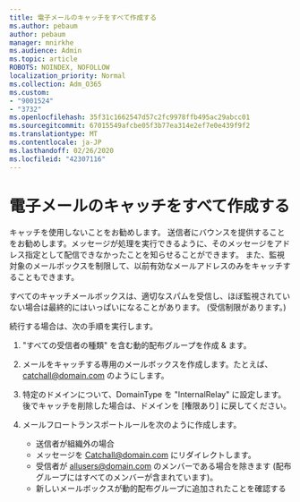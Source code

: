 ```yaml
---
title: 電子メールのキャッチをすべて作成する
ms.author: pebaum
author: pebaum
manager: mnirkhe
ms.audience: Admin
ms.topic: article
ROBOTS: NOINDEX, NOFOLLOW
localization_priority: Normal
ms.collection: Adm_O365
ms.custom:
- "9001524"
- "3732"
ms.openlocfilehash: 35f31c1662547d57c2fc9978ffb495ac29abcc01
ms.sourcegitcommit: 67015549afcbe05f3b77ea314e2ef7e0e439f9f2
ms.translationtype: MT
ms.contentlocale: ja-JP
ms.lasthandoff: 02/26/2020
ms.locfileid: "42307116"
---
```

# <a name="create-an-email-catch-all"></a>電子メールのキャッチをすべて作成する

キャッチを使用しないことをお勧めします。 送信者にバウンスを提供することをお勧めします。メッセージが処理を実行できるように、そのメッセージをアドレス指定として配信できなかったことを知らせることができます。 また、監視対象のメールボックスを制限して、以前有効なメールアドレスのみをキャッチすることもできます。 

すべてのキャッチメールボックスは、適切なスパムを受信し、ほぼ監視されていない場合は最終的にはいっぱいになることがあります。 (受信制限があります。) 

続行する場合は、次の手順を実行します。

1. "すべての受信者の種類" を含む動的配布グループを作成 & ます。

2. メールをキャッチする専用のメールボックスを作成します。たとえば、catchall@domain.com のようにします。

3. 特定のドメインについて、DomainType を "InternalRelay" に設定します。 後でキャッチを削除した場合は、ドメインを [権限あり] に戻してください。

4. メールフロートランスポートルールを次のように作成します。

    - 送信者が組織外の場合
    - メッセージを Catchall@domain.com にリダイレクトします。
    - 受信者が allusers@domain.com のメンバーである場合を除きます (配布グループにはすべてのメンバーが含まれています)。
    - 新しいメールボックスが動的配布グループに追加されたことを確認する
